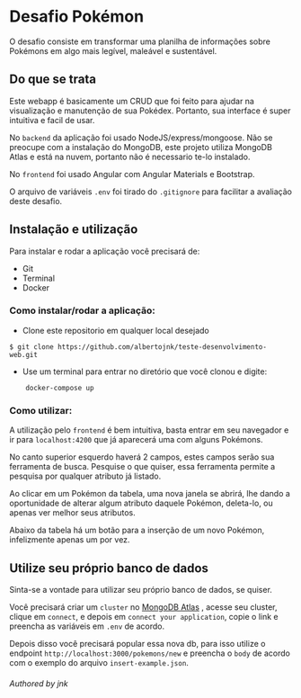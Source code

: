 # Desafio Pokémon

O desafio consiste em transformar uma planilha de informações sobre Pokémons em algo mais legível, maleável e sustentável.

## Do que se trata

Este webapp é basicamente um CRUD que foi feito para ajudar na visualização e manutenção de sua Pokédex. 
Portanto, sua interface é super intuitiva e facil de usar.

No `backend` da aplicação foi usado NodeJS/express/mongoose. Não se preocupe com a instalação do MongoDB, este projeto utiliza MongoDB Atlas e está na nuvem, portanto não é necessario te-lo instalado. 

No `frontend` foi usado Angular com Angular Materials e Bootstrap.

O arquivo de variáveis `.env` foi tirado do `.gitignore` para facilitar a avaliação deste desafio.

## Instalação e utilização

Para instalar e rodar a aplicação você precisará de:

- Git
- Terminal
- Docker


### Como instalar/rodar a aplicação:

- Clone este repositorio em qualquer local desejado

```
$ git clone https://github.com/albertojnk/teste-desenvolvimento-web.git
```

- Use um terminal para entrar no diretório que você clonou e digite:

```
    docker-compose up
```


### Como utilizar:

A utilização pelo `frontend` é bem intuitiva, basta entrar em seu navegador e ir para `localhost:4200` que já aparecerá uma com alguns Pokémons.

No canto superior esquerdo haverá 2 campos, estes campos serão sua ferramenta de busca. Pesquise o que quiser, essa ferramenta permite a pesquisa por qualquer atributo já listado.

Ao clicar em um Pokémon da tabela, uma nova janela se abrirá, lhe dando a oportunidade de alterar algum atributo daquele Pokémon, deleta-lo, ou apenas ver melhor seus atributos.

Abaixo da tabela há um botão para a inserção de um novo Pokémon, infelizmente apenas um por vez.


## Utilize seu próprio banco de dados

Sinta-se a vontade para utilizar seu próprio banco de dados, se quiser.

Você precisará criar um `cluster` no  <a href="https://www.mongodb.com/cloud/atlas" target="_blank">MongoDB Atlas</a> , acesse seu cluster, clique em `connect`, e depois em `connect your application`, copie o link e preencha as variáveis em `.env` de acordo.

Depois disso você precisará popular essa nova db, para isso utilize o endpoint `http://localhost:3000/pokemons/new` e preencha o `body` de acordo com o exemplo do arquivo `insert-example.json`.


###### Authored by jnk